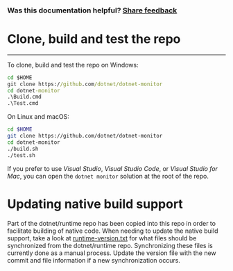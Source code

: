 
### Was this documentation helpful? [Share feedback](https://www.research.net/r/DGDQWXH?src=documentation%2Fbuilding)

# Clone, build and test the repo
------------------------------

To clone, build and test the repo on Windows:

```cmd
cd $HOME
git clone https://github.com/dotnet/dotnet-monitor
cd dotnet-monitor
.\Build.cmd
.\Test.cmd
```


On Linux and macOS:

```bash
cd $HOME
git clone https://github.com/dotnet/dotnet-monitor
cd dotnet-monitor
./build.sh
./test.sh
```

If you prefer to use *Visual Studio*, *Visual Studio Code*, or *Visual Studio for Mac*, you can open the `dotnet monitor` solution at the root of the repo.

# Updating native build support

Part of the dotnet/runtime repo has been copied into this repo in order to facilitate building of native code. When needing to update the native build support, take a look at [runtime-version.txt](../src/external/runtime-version.txt) for what files should be synchronized from the dotnet/runtime repo. Synchronizing these files is currently done as a manual process. Update the version file with the new commit and file information if a new synchronization occurs.
